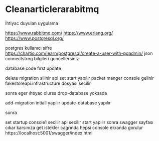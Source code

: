 # Cleanarticlerarabitmq

İhtiyac duyulan uygulama

https://www.rabbitmq.com/
https://www.erlang.org/
https://www.postgresql.org/

postgres 
kullanıcı sifre  
https://chartio.com/learn/postgresql/create-a-user-with-pgadmin/
json  connectstrng bilgileri guncellersiniz

database  code fırst  update

delete migration silinir
api  set start yapılır
packet  manger console  gelinir
fakestoreapi.infrastructure dosyası secilir

sonra
eger ıhtıyac olursa
drop-database
yoksada

add-migration intiall yapılır
update-database  yapılır


sonra  

set startup 
console1 secilir 
api  secilir
start yapılır
sonra swagger  sayfası cıkar karsınıza get  istekler  cagrında   hepsi  console   ekranda gorulur
https://localhost:5001/swagger/index.html


